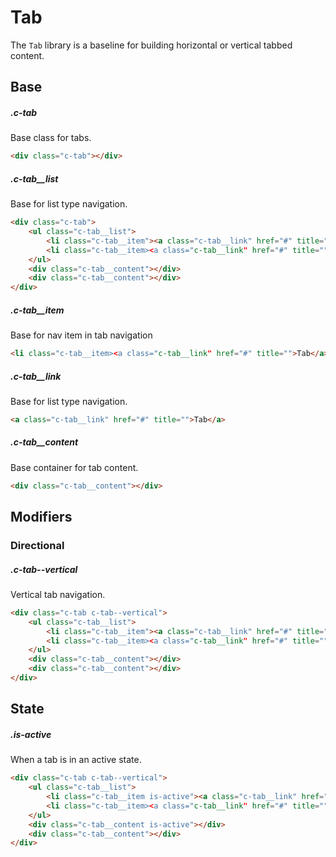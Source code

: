 # Tab

The `Tab` library is a baseline for building horizontal or vertical tabbed content.

## Base

##### .c-tab

Base class for tabs.

```html
<div class="c-tab"></div>    
```

##### .c-tab__list

Base for list type navigation.

```html
<div class="c-tab">
	<ul class="c-tab__list">
    	<li class="c-tab__item"><a class="c-tab__link" href="#" title="">Tab 1</a></li>
    	<li class="c-tab__item><a class="c-tab__link" href="#" title="">Tab 2</a></li>
    </ul>
    <div class="c-tab__content"></div>
    <div class="c-tab__content"></div>
</div>    
```

##### .c-tab__item

Base for nav item in tab navigation

```html
<li class="c-tab__item><a class="c-tab__link" href="#" title="">Tab</a></li>
```

##### .c-tab__link

Base for list type navigation.

```html
<a class="c-tab__link" href="#" title="">Tab</a>    
```

##### .c-tab__content

Base container for tab content.

```html
<div class="c-tab__content"></div>   
```


## Modifiers

### Directional

##### .c-tab--vertical

Vertical tab navigation.

```html
<div class="c-tab c-tab--vertical">
	<ul class="c-tab__list">
    	<li class="c-tab__item"><a class="c-tab__link" href="#" title="">Tab 1</a></li>
    	<li class="c-tab__item><a class="c-tab__link" href="#" title="">Tab 2</a></li>
    </ul>
    <div class="c-tab__content"></div>
    <div class="c-tab__content"></div>
</div> 
```

## State

##### .is-active

When a tab is in an active state.

```html
<div class="c-tab c-tab--vertical">
	<ul class="c-tab__list">
    	<li class="c-tab__item is-active"><a class="c-tab__link" href="#" title="">Tab 1</a></li>
    	<li class="c-tab__item><a class="c-tab__link" href="#" title="">Tab 2</a></li>
    </ul>
    <div class="c-tab__content is-active"></div>
    <div class="c-tab__content"></div>
</div> 
```
